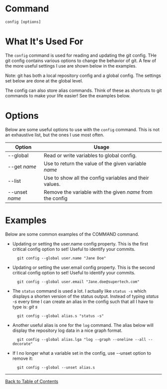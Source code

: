 
# Command

    config [options]

# What It's Used For

The `config` command is used for reading and updating the git config. THe git config contains various options to change the behavior of git. A few of the more useful settings I use are shown below in the examples.

Note: git has both a local repository config and a global config. The settings set below are done at the global level.

The config can also store alias commands. Think of these as shortcuts to git commands to make your life easier! See the examples below.

# Options

Below are some useful options to use with the `config` command. This is not an exhaustive list, but the ones I use most often.

| Option | Usage | 
| ---- | -----|
| --global | Read or write variables to global config. |
| --get *name* | Use to return the value of the given variable *name* |
| --list | Use to show all the config variables and their values. |
| --unset *name* | Remove the variable with the given *name* from the config |

# Examples

Below are some common examples of the COMMAND command.


- Updating or setting the user.name config property. This is the first critical config option to set! Useful to identify your commits.

        git config --global user.name "Jane Doe"

- Updating or setting the user.email config property. This is the second critical config option to set! Useful to identify your commits.

        git config --global user.email "Jane.doe@supertech.com"

- The `status` command is used a lot. I actually like `status -s` which displays a shorten version of the status output. Instead of typing *status -s* every time I can create an alias in the config such that all I have to type is: *git s*

        git config --global alias.s "status -s"

- Another useful alias is one for the `log` command. The alias below will display the repository log data in a nice graph format.

        git config --global alias.lga "log --graph --oneline --all --decorate"

- If I no longer what a variable set in the config, use --unset option to remove it:

        git config --global --unset alias.s

***
[Back to Table of Contents](../TableOfContents.md)
